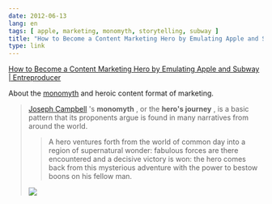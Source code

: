 ```yaml
---
date: 2012-06-13
lang: en
tags: [ apple, marketing, monomyth, storytelling, subway ]
title: "How to Become a Content Marketing Hero by Emulating Apple and Subway  |  Entreproducer"
type: link
---
```


[How to Become a Content Marketing Hero by Emulating Apple and Subway  | 
Entreproducer](http://entreproducer.com/content-marketing-hero/)

About the [monomyth](http://en.wikipedia.org/wiki/Monomyth) and heroic
content format of marketing.

> [Joseph Campbell](http://en.m.wikipedia.org/wiki/Joseph_Campbell) 's
> **monomyth** , or the **hero's journey** , is a basic pattern that its
> proponents argue is found in many narratives from around the world.
>
> > A hero ventures forth from the world of common day into a region of
> > supernatural wonder: fabulous forces are there encountered and a
> > decisive victory is won: the hero comes back from this mysterious
> > adventure with the power to bestow boons on his fellow man.
>
> [![](http://upload.wikimedia.org/wikipedia/commons/1/1b/Heroesjourney.svg)](http://en.wikipedia.org/wiki/Monomyth)

